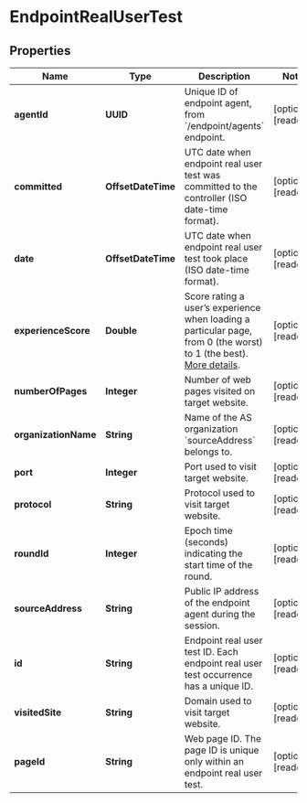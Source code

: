 

# EndpointRealUserTest


## Properties

| Name | Type | Description | Notes |
|------------ | ------------- | ------------- | -------------|
|**agentId** | **UUID** | Unique ID of endpoint agent, from &#x60;/endpoint/agents&#x60; endpoint. |  [optional] [readonly] |
|**committed** | **OffsetDateTime** | UTC date when endpoint real user test was committed to the controller (ISO date-time format). |  [optional] [readonly] |
|**date** | **OffsetDateTime** | UTC date when endpoint real user test took place (ISO date-time format). |  [optional] [readonly] |
|**experienceScore** | **Double** | Score rating a user’s experience when loading a particular page, from 0 (the worst) to 1 (the best). [More details](https://docs.thousandeyes.com/product-documentation/end-user-monitoring/viewing-data/endpoint-agent-views-reference#user-experience-score). |  [optional] [readonly] |
|**numberOfPages** | **Integer** | Number of web pages visited on target website. |  [optional] [readonly] |
|**organizationName** | **String** | Name of the AS organization &#x60;sourceAddress&#x60; belongs to. |  [optional] [readonly] |
|**port** | **Integer** | Port used to visit target website. |  [optional] [readonly] |
|**protocol** | **String** | Protocol used to visit target website. |  [optional] [readonly] |
|**roundId** | **Integer** | Epoch time (seconds) indicating the start time of the round. |  [optional] [readonly] |
|**sourceAddress** | **String** | Public IP address of the endpoint agent during the session. |  [optional] [readonly] |
|**id** | **String** | Endpoint real user test ID. Each endpoint real user test occurrence has a unique ID. |  [optional] [readonly] |
|**visitedSite** | **String** | Domain used to visit target website. |  [optional] [readonly] |
|**pageId** | **String** | Web page ID. The page ID is unique only within an endpoint real user test. |  [optional] [readonly] |



